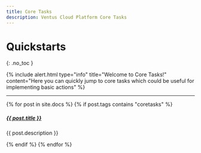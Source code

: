 ```yaml
---
title: Core Tasks
description: Ventus Cloud Platform Core Tasks
---
```


# Quickstarts
{: .no_toc }

{% include alert.html type="info" title="Welcome to Core Tasks!" content="Here you can quickly jump to core tasks which could be useful for implementing basic actions" %}


<div class="section-index">
    <hr class="panel-line">
    {% for post in site.docs  %}        
    {% if post.tags contains "coretasks" %}
    <div class="entry">
    <h5><a href="{{ post.url | prepend: site.baseurl }}">{{ post.title }}</a></h5>
    <p>{{ post.description }}</p>
    </div>
    {% endif %}
    {% endfor %}
</div>